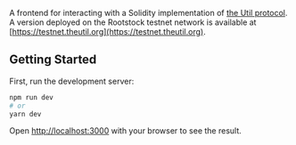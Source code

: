 A frontend for interacting with a Solidity implementation of [the Util protocol](https://github.com/joshdoman/util-solidity). A version deployed on the Rootstock testnet network is available at [https://testnet.theutil.org](https://testnet.theutil.org).

## Getting Started

First, run the development server:

```bash
npm run dev
# or
yarn dev
```

Open [http://localhost:3000](http://localhost:3000) with your browser to see the result.
